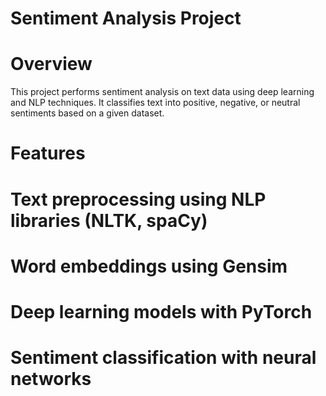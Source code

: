 # Sentiment Analysis Project

# Overview
This project performs sentiment analysis on text data using deep learning and NLP techniques. It classifies text into positive, negative, or neutral sentiments based on a given dataset.

# Features
# Text preprocessing using NLP libraries (NLTK, spaCy)
# Word embeddings using Gensim
# Deep learning models with PyTorch
# Sentiment classification with neural networks
